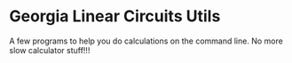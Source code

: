 # Georgia Linear Circuits Utils

A few programs to help you do calculations on the command line.
No more slow calculator stuff!!!
